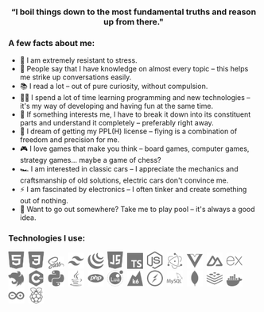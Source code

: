 <h3 align="center">
“I boil things down to the most fundamental truths and reason up from there."</h3>

### A few facts about me:

- 💪 I am extremely resistant to stress.
- 🧠 People say that I have knowledge on almost every topic – this helps me strike up conversations easily.
- 📚 I read a lot – out of pure curiosity, without compulsion.
- 👨‍💻 I spend a lot of time learning programming and new technologies – it's my way of developing and having fun at the same time.
- 🔎 If something interests me, I have to break it down into its constituent parts and understand it completely – preferably right away.
- 🚁 I dream of getting my PPL(H) license – flying is a combination of freedom and precision for me.
- 🎮 I love games that make you think – board games, computer games, strategy games... maybe a game of chess?
- 🏎️ I am interested in classic cars – I appreciate the mechanics and craftsmanship of old solutions, electric cars don't convince me.
- ⚡️ I am fascinated by electronics – I often tinker and create something out of nothing.
- 🎱 Want to go out somewhere? Take me to play pool – it's always a good idea.

### Technologies I use:

<img src="icons/html5.svg" width="32" />&nbsp;
<img src="icons/css3.svg" width="32" />&nbsp;
<img src="icons/sass.svg" width="32" />&nbsp;
<img src="icons/tailwindcss.svg" width="32" />&nbsp;
<img src="icons/jquery.svg" width="32" />&nbsp;
<img src="icons/javascript.svg" width="32" />&nbsp;
<img src="icons/typescript.svg" width="32" />&nbsp;
<img src="icons/nodejs.svg" width="32" />&nbsp;
<img src="icons/electron.svg" width="32" />&nbsp;
<img src="icons/vuedotjs.svg" width="32" />&nbsp;
<img src="icons/nuxt.svg" width="32" />&nbsp;
<img src="icons/express.svg" width="32" />&nbsp;
<img src="icons/nestjs.svg" width="32" />&nbsp;
<img src="icons/cplusplus.svg" width="32" />&nbsp;
<img src="icons/python.svg" width="32" />&nbsp;
<img src="icons/java.svg" width="32" />&nbsp;
<img src="icons/php.svg" width="32" />&nbsp;
<img src="icons/lua.svg" width="32" />&nbsp;
<img src="icons/k6.svg" width="32" />&nbsp;
<img src="icons/socket-dot-io.svg" width="32" />&nbsp;
<img src="icons/mysql.svg" width="32" />&nbsp;
<img src="icons/mongodb.svg" width="32" />&nbsp;
<img src="icons/redis.svg" width="32" />&nbsp;
<img src="icons/docker.svg" width="32" />&nbsp;
<img src="icons/arduino.svg" width="32" />&nbsp;
<img src="icons/raspberrypi.svg" width="32" />&nbsp;

[//]: # (<img src="icons/prisma.svg" width="32" />&nbsp;)
[//]: # (<img src="icons/pug.svg" width="32" />&nbsp;)
[//]: # (<img src="icons/puppeteer.svg" width="32" />&nbsp;)
[//]: # (<img src="icons/webpack.svg" width="32" />&nbsp;)
[//]: # (<img src="icons/turborepo.svg" width="32" />&nbsp;)
[//]: # (<img src="icons/redux.svg" width="32" />&nbsp;)
[//]: # (<img src="icons/robotframework.svg" width="32" />&nbsp;)
[//]: # (<img src="icons/react.svg" width="32" />&nbsp;)
[//]: # (<img src="icons/rabbitmq.svg" width="32" />&nbsp;)
[//]: # (<img src="icons/jsonwebtokens.svg" width="32" />&nbsp;)
[//]: # (<img src="icons/handlebarsdotjs.svg" width="32" />&nbsp;)
[//]: # (<img src="icons/fastify.svg" width="32" />&nbsp;)
[//]: # (<img src="icons/graphql.svg" width="32" />&nbsp;)
[//]: # (<img src="icons/angular.svg" width="32" />&nbsp;)

